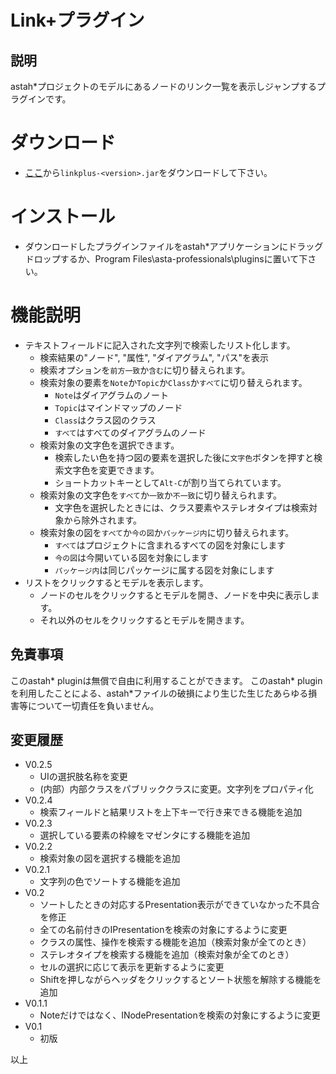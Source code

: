 # Link+プラグイン

## 説明
astah*プロジェクトのモデルにあるノードのリンク一覧を表示しジャンプするプラグインです。

# ダウンロード
- [ここ](https://github.com/snytng/linkplus/releases/latest)から`linkplus-<version>.jar`をダウンロードして下さい。

# インストール
- ダウンロードしたプラグインファイルをastah*アプリケーションにドラッグドロップするか、Program Files\asta-professionals\pluginsに置いて下さい。

# 機能説明
- テキストフィールドに記入された文字列で検索したリスト化します。
  - 検索結果の"ノード", "属性", "ダイアグラム", "パス"を表示
  - 検索オプションを`前方一致`か`含む`に切り替えられます。
  - 検索対象の要素を`Note`か`Topic`か`Class`か`すべて`に切り替えられます。
    - `Note`はダイアグラムのノート
    - `Topic`はマインドマップのノード
    - `Class`はクラス図のクラス
    - `すべて`はすべてのダイアグラムのノード
  - 検索対象の文字色を選択できます。
    - 検索したい色を持つ図の要素を選択した後に`文字色`ボタンを押すと検索文字色を変更できます。
    - ショートカットキーとして`Alt-C`が割り当てられています。
  - 検索対象の文字色を`すべて`か`一致`か`不一致`に切り替えられます。
    - 文字色を選択したときには、クラス要素やステレオタイプは検索対象から除外されます。
  - 検索対象の図を`すべて`か`今の図`か`パッケージ内`に切り替えられます。
    - `すべて`はプロジェクトに含まれるすべての図を対象にします
    - `今の図`は今開いている図を対象にします
    - `パッケージ内`は同じパッケージに属する図を対象にします
- リストをクリックするとモデルを表示します。
  - ノードのセルをクリックするとモデルを開き、ノードを中央に表示します。
  - それ以外のセルをクリックするとモデルを開きます。

## 免責事項
このastah* pluginは無償で自由に利用することができます。
このastah* pluginを利用したことによる、astah*ファイルの破損により生じた生じたあらゆる損害等について一切責任を負いません。

## 変更履歴
- V0.2.5
    - UIの選択肢名称を変更
    - (内部）内部クラスをパブリッククラスに変更。文字列をプロパティ化
- V0.2.4
    - 検索フィールドと結果リストを上下キーで行き来できる機能を追加
- V0.2.3
    - 選択している要素の枠線をマゼンタにする機能を追加
- V0.2.2
    - 検索対象の図を選択する機能を追加
- V0.2.1
    - 文字列の色でソートする機能を追加
- V0.2
    - ソートしたときの対応するPresentation表示ができていなかった不具合を修正
    - 全ての名前付きのIPresentationを検索の対象にするように変更
    - クラスの属性、操作を検索する機能を追加（検索対象が全てのとき）
    - ステレオタイプを検索する機能を追加（検索対象が全てのとき）
    - セルの選択に応じて表示を更新するように変更
    - Shiftを押しながらヘッダをクリックするとソート状態を解除する機能を追加
- V0.1.1
    - Noteだけではなく、INodePresentationを検索の対象にするように変更
- V0.1
    - 初版


以上
